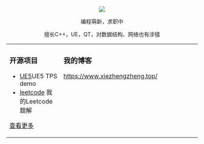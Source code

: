 <p align="center">
  <img src="https://github-readme-stats.vercel.app/api?username=Xie2333&show_icons=true&theme=graywhite"/>
</p>

<p align="center"> 编程萌新，求职中</p>  
<p align="center"> 擅长C++，UE，QT，对数据结构、网络也有涉猎</p>  

<table align="center"><tr>
<td valign="top" width="33%">
	
### 开源项目  
- [UE5](http://www.xiezhengzheng.top/index.php/category/portfolio/)UE5 TPS demo	
- [leetcode](https://github.com/Xie2333/leetcode-C-) 我的Leetcode题解   
   
[查看更多](https://github.com/Xie2333/)	 

	
</td>
<td valign="top" width="33%">

### 我的博客

https://www.xiezhengzheng.top/

</td>
<td valign="top" width="33%">
	
</td>
</tr></table>
